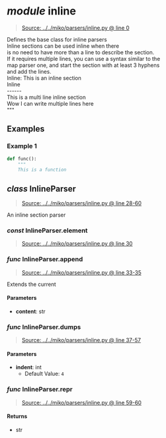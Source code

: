 # *module* **inline**

> [Source: ../../miko/parsers/inline.py @ line 0](../../miko/parsers/inline.py#L0)

Defines the base class for inline parsers  
Inline sections can be used inline when there  
is no need to have more than a line to describe the section.  
If it requires multiple lines, you can use a syntax similar to the  
map parser one, and start the section with at least 3 hyphens  
and add the lines.  
    Inline: This is an inline section  
    Inline  
    ------  
    This is a multi line inline section  
    Wow I can write multiple lines here  
    """

## Examples

### Example 1

```python
def func():
    """
    This is a function
```

## *class* **InlineParser**

> [Source: ../../miko/parsers/inline.py @ line 28-60](../../miko/parsers/inline.py#L28-L60)

An inline section parser

### *const* InlineParser.**element**

> [Source: ../../miko/parsers/inline.py @ line 30](../../miko/parsers/inline.py#L30)

### *func* InlineParser.**append**

> [Source: ../../miko/parsers/inline.py @ line 33-35](../../miko/parsers/inline.py#L33-L35)

Extends the current 

#### Parameters

- **content**: str


### *func* InlineParser.**dumps**

> [Source: ../../miko/parsers/inline.py @ line 37-57](../../miko/parsers/inline.py#L37-L57)

#### Parameters

- **indent**: int
  - Default Value: `4`


### *func* InlineParser.**__repr__**

> [Source: ../../miko/parsers/inline.py @ line 59-60](../../miko/parsers/inline.py#L59-L60)

#### Returns

- str
